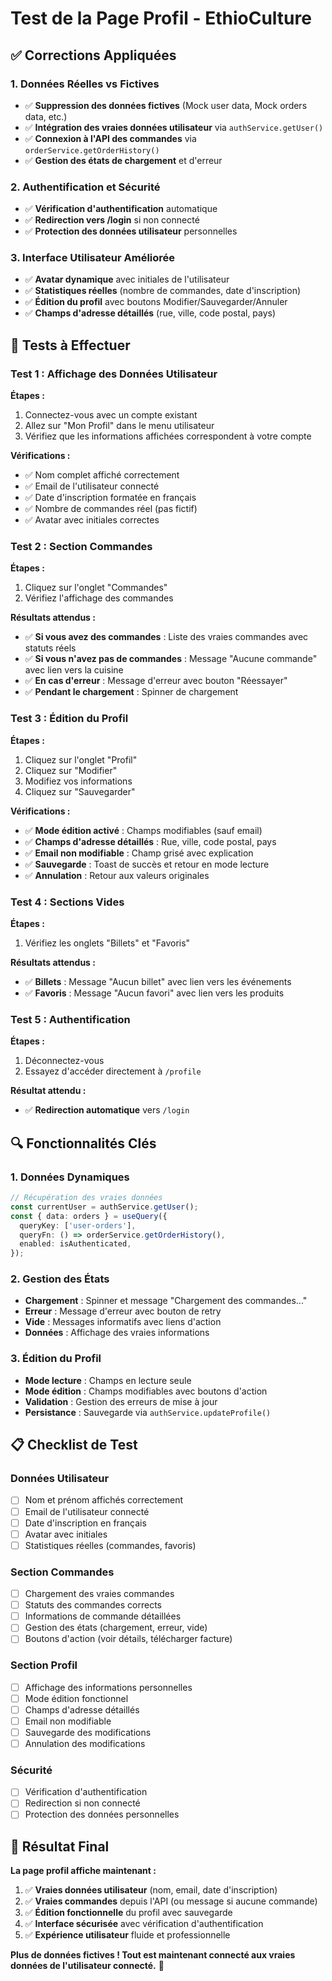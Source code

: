 # Test de la Page Profil - EthioCulture

## ✅ **Corrections Appliquées**

### **1. Données Réelles vs Fictives**
- ✅ **Suppression des données fictives** (Mock user data, Mock orders data, etc.)
- ✅ **Intégration des vraies données utilisateur** via `authService.getUser()`
- ✅ **Connexion à l'API des commandes** via `orderService.getOrderHistory()`
- ✅ **Gestion des états de chargement** et d'erreur

### **2. Authentification et Sécurité**
- ✅ **Vérification d'authentification** automatique
- ✅ **Redirection vers /login** si non connecté
- ✅ **Protection des données utilisateur** personnelles

### **3. Interface Utilisateur Améliorée**
- ✅ **Avatar dynamique** avec initiales de l'utilisateur
- ✅ **Statistiques réelles** (nombre de commandes, date d'inscription)
- ✅ **Édition du profil** avec boutons Modifier/Sauvegarder/Annuler
- ✅ **Champs d'adresse détaillés** (rue, ville, code postal, pays)

## 🧪 **Tests à Effectuer**

### **Test 1 : Affichage des Données Utilisateur**

**Étapes :**
1. Connectez-vous avec un compte existant
2. Allez sur "Mon Profil" dans le menu utilisateur
3. Vérifiez que les informations affichées correspondent à votre compte

**Vérifications :**
- ✅ Nom complet affiché correctement
- ✅ Email de l'utilisateur connecté
- ✅ Date d'inscription formatée en français
- ✅ Nombre de commandes réel (pas fictif)
- ✅ Avatar avec initiales correctes

### **Test 2 : Section Commandes**

**Étapes :**
1. Cliquez sur l'onglet "Commandes"
2. Vérifiez l'affichage des commandes

**Résultats attendus :**
- ✅ **Si vous avez des commandes** : Liste des vraies commandes avec statuts réels
- ✅ **Si vous n'avez pas de commandes** : Message "Aucune commande" avec lien vers la cuisine
- ✅ **En cas d'erreur** : Message d'erreur avec bouton "Réessayer"
- ✅ **Pendant le chargement** : Spinner de chargement

### **Test 3 : Édition du Profil**

**Étapes :**
1. Cliquez sur l'onglet "Profil"
2. Cliquez sur "Modifier"
3. Modifiez vos informations
4. Cliquez sur "Sauvegarder"

**Vérifications :**
- ✅ **Mode édition activé** : Champs modifiables (sauf email)
- ✅ **Champs d'adresse détaillés** : Rue, ville, code postal, pays
- ✅ **Email non modifiable** : Champ grisé avec explication
- ✅ **Sauvegarde** : Toast de succès et retour en mode lecture
- ✅ **Annulation** : Retour aux valeurs originales

### **Test 4 : Sections Vides**

**Étapes :**
1. Vérifiez les onglets "Billets" et "Favoris"

**Résultats attendus :**
- ✅ **Billets** : Message "Aucun billet" avec lien vers les événements
- ✅ **Favoris** : Message "Aucun favori" avec lien vers les produits

### **Test 5 : Authentification**

**Étapes :**
1. Déconnectez-vous
2. Essayez d'accéder directement à `/profile`

**Résultat attendu :**
- ✅ **Redirection automatique** vers `/login`

## 🔍 **Fonctionnalités Clés**

### **1. Données Dynamiques**
```typescript
// Récupération des vraies données
const currentUser = authService.getUser();
const { data: orders } = useQuery({
  queryKey: ['user-orders'],
  queryFn: () => orderService.getOrderHistory(),
  enabled: isAuthenticated,
});
```

### **2. Gestion des États**
- **Chargement** : Spinner et message "Chargement des commandes..."
- **Erreur** : Message d'erreur avec bouton de retry
- **Vide** : Messages informatifs avec liens d'action
- **Données** : Affichage des vraies informations

### **3. Édition du Profil**
- **Mode lecture** : Champs en lecture seule
- **Mode édition** : Champs modifiables avec boutons d'action
- **Validation** : Gestion des erreurs de mise à jour
- **Persistance** : Sauvegarde via `authService.updateProfile()`

## 📋 **Checklist de Test**

### **Données Utilisateur**
- [ ] Nom et prénom affichés correctement
- [ ] Email de l'utilisateur connecté
- [ ] Date d'inscription en français
- [ ] Avatar avec initiales
- [ ] Statistiques réelles (commandes, favoris)

### **Section Commandes**
- [ ] Chargement des vraies commandes
- [ ] Statuts des commandes corrects
- [ ] Informations de commande détaillées
- [ ] Gestion des états (chargement, erreur, vide)
- [ ] Boutons d'action (voir détails, télécharger facture)

### **Section Profil**
- [ ] Affichage des informations personnelles
- [ ] Mode édition fonctionnel
- [ ] Champs d'adresse détaillés
- [ ] Email non modifiable
- [ ] Sauvegarde des modifications
- [ ] Annulation des modifications

### **Sécurité**
- [ ] Vérification d'authentification
- [ ] Redirection si non connecté
- [ ] Protection des données personnelles

## 🎯 **Résultat Final**

**La page profil affiche maintenant :**
1. ✅ **Vraies données utilisateur** (nom, email, date d'inscription)
2. ✅ **Vraies commandes** depuis l'API (ou message si aucune commande)
3. ✅ **Édition fonctionnelle** du profil avec sauvegarde
4. ✅ **Interface sécurisée** avec vérification d'authentification
5. ✅ **Expérience utilisateur** fluide et professionnelle

**Plus de données fictives ! Tout est maintenant connecté aux vraies données de l'utilisateur connecté.** 🎉












